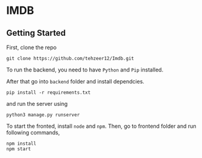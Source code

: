 # IMDB

## Getting Started

First, clone the repo

```
git clone https://github.com/tehzeer12/Imdb.git
```

To run the backend, you need to have `Python` and `Pip` installed.

After that go into `backend` folder and install dependcies.
```
pip install -r requirements.txt
```

and run the server using

```
python3 manage.py runserver
```

To start the fronted, install `node` and `npm`.
Then, go to frontend folder and run following commands,

```
npm install
npm start
```

